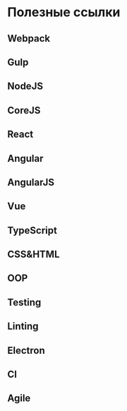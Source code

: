 # Полезные ссылки

## Webpack
## Gulp
## NodeJS
## CoreJS
## React
## Angular
## AngularJS
## Vue
## TypeScript
## CSS&HTML
## OOP
## Testing
## Linting
## Electron
## CI
## Agile

## 